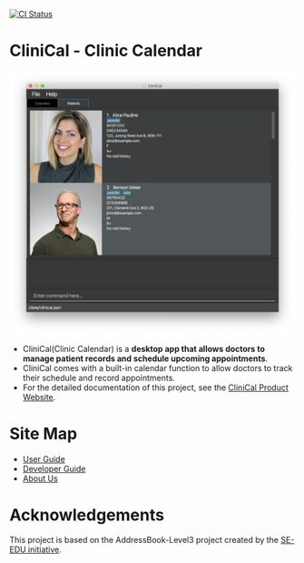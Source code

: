 [![CI Status](https://github.com/AY2021S1-CS2103T-W11-4/tp/workflows/Java%20CI/badge.svg)](https://github.com/AY2021S1-CS2103T-W11-4/tp/actions)

# CliniCal - Clinic Calendar

![Ui](docs/images/Ui.png)

* CliniCal(Clinic Calendar) is a **desktop app that allows doctors to manage patient records and schedule upcoming appointments**.
* CliniCal comes with a built-in calendar function to allow doctors to track their schedule and record appointments.
* For the detailed documentation of this project, see the [CliniCal Product Website](https://ay2021s1-cs2103t-w11-4.github.io/tp/).

# Site Map
* [User Guide](https://github.com/AY2021S1-CS2103T-W11-4/tp/blob/master/docs/UserGuide.md)
* [Developer Guide](https://github.com/AY2021S1-CS2103T-W11-4/tp/blob/master/docs/DeveloperGuide.md)
* [About Us](https://github.com/AY2021S1-CS2103T-W11-4/tp/blob/master/docs/AboutUs.md)

# Acknowledgements
This project is based on the AddressBook-Level3 project created by the [SE-EDU initiative](https://se-education.org).
